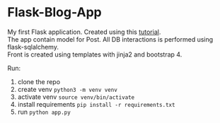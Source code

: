 # Flask-Blog-App

My first Flask application. Created using this [tutorial](https://www.youtube.com/watch?v=3mwFC4SHY-Y).<br>
The app contain model for Post. All DB interactions is performed using flask-sqlalchemy.<br>
Front is created using templates with jinja2 and bootstrap 4.<br>

Run:
1. clone the repo
2. create venv `python3 -m venv venv`
3. activate venv `source venv/bin/activate`
4. install requirements `pip install -r requirements.txt`
5. run `python app.py`
